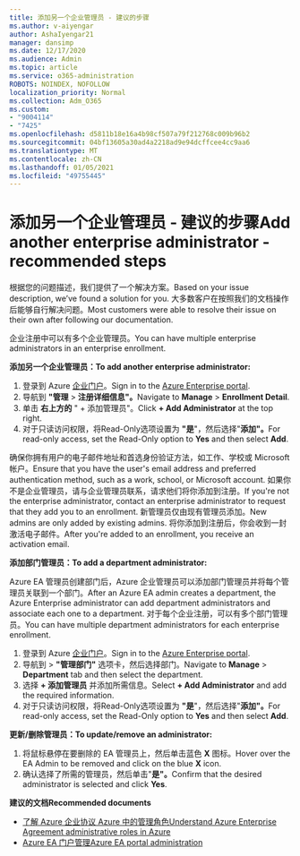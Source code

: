 ```yaml
---
title: 添加另一个企业管理员 - 建议的步骤
ms.author: v-aiyengar
author: AshaIyengar21
manager: dansimp
ms.date: 12/17/2020
ms.audience: Admin
ms.topic: article
ms.service: o365-administration
ROBOTS: NOINDEX, NOFOLLOW
localization_priority: Normal
ms.collection: Adm_O365
ms.custom:
- "9004114"
- "7425"
ms.openlocfilehash: d5811b18e16a4b98cf507a79f212768c009b96b2
ms.sourcegitcommit: 04bf13605a30ad4a2218ad9e94dcffcee4cc9aa6
ms.translationtype: MT
ms.contentlocale: zh-CN
ms.lasthandoff: 01/05/2021
ms.locfileid: "49755445"
---
```

# <a name="add-another-enterprise-administrator---recommended-steps"></a><span data-ttu-id="e641c-102">添加另一个企业管理员 - 建议的步骤</span><span class="sxs-lookup"><span data-stu-id="e641c-102">Add another enterprise administrator - recommended steps</span></span>

<span data-ttu-id="e641c-103">根据您的问题描述，我们提供了一个解决方案。</span><span class="sxs-lookup"><span data-stu-id="e641c-103">Based on your issue description, we’ve found a solution for you.</span></span> <span data-ttu-id="e641c-104">大多数客户在按照我们的文档操作后能够自行解决问题。</span><span class="sxs-lookup"><span data-stu-id="e641c-104">Most customers were able to resolve their issue on their own after following our documentation.</span></span>

<span data-ttu-id="e641c-105">企业注册中可以有多个企业管理员。</span><span class="sxs-lookup"><span data-stu-id="e641c-105">You can have multiple enterprise administrators in an enterprise enrollment.</span></span>

<span data-ttu-id="e641c-106">**添加另一个企业管理员：**</span><span class="sxs-lookup"><span data-stu-id="e641c-106">**To add another enterprise administrator:**</span></span>

1. <span data-ttu-id="e641c-107">登录到 Azure [企业门户](https://ea.azure.com/)。</span><span class="sxs-lookup"><span data-stu-id="e641c-107">Sign in to the [Azure Enterprise portal](https://ea.azure.com/).</span></span>
1. <span data-ttu-id="e641c-108">导航到 **"管理**  >  **注册详细信息"。**</span><span class="sxs-lookup"><span data-stu-id="e641c-108">Navigate to **Manage** > **Enrollment Detail**.</span></span>
1. <span data-ttu-id="e641c-109">单击 **右上方的** " + 添加管理员"。</span><span class="sxs-lookup"><span data-stu-id="e641c-109">Click **+ Add Administrator** at the top right.</span></span>
1. <span data-ttu-id="e641c-110">对于只读访问权限，将Read-Only选项设置为 **"是**"，然后选择"**添加"。**</span><span class="sxs-lookup"><span data-stu-id="e641c-110">For read-only access, set the Read-Only option to **Yes** and then select **Add**.</span></span>

<span data-ttu-id="e641c-111">确保你拥有用户的电子邮件地址和首选身份验证方法，如工作、学校或 Microsoft 帐户。</span><span class="sxs-lookup"><span data-stu-id="e641c-111">Ensure that you have the user's email address and preferred authentication method, such as a work, school, or Microsoft account.</span></span> <span data-ttu-id="e641c-112">如果你不是企业管理员，请与企业管理员联系，请求他们将你添加到注册。</span><span class="sxs-lookup"><span data-stu-id="e641c-112">If you're not the enterprise administrator, contact an enterprise administrator to request that they add you to an enrollment.</span></span> <span data-ttu-id="e641c-113">新管理员仅由现有管理员添加。</span><span class="sxs-lookup"><span data-stu-id="e641c-113">New admins are only added by existing admins.</span></span> <span data-ttu-id="e641c-114">将你添加到注册后，你会收到一封激活电子邮件。</span><span class="sxs-lookup"><span data-stu-id="e641c-114">After you're added to an enrollment, you receive an activation email.</span></span>

<span data-ttu-id="e641c-115">**添加部门管理员：**</span><span class="sxs-lookup"><span data-stu-id="e641c-115">**To add a department administrator:**</span></span>

<span data-ttu-id="e641c-116">Azure EA 管理员创建部门后，Azure 企业管理员可以添加部门管理员并将每个管理员关联到一个部门。</span><span class="sxs-lookup"><span data-stu-id="e641c-116">After an Azure EA admin creates a department, the Azure Enterprise administrator can add department administrators and associate each one to a department.</span></span> <span data-ttu-id="e641c-117">对于每个企业注册，可以有多个部门管理员。</span><span class="sxs-lookup"><span data-stu-id="e641c-117">You can have multiple department administrators for each enterprise enrollment.</span></span>

1. <span data-ttu-id="e641c-118">登录到 Azure [企业门户](https://ea.azure.com/)。</span><span class="sxs-lookup"><span data-stu-id="e641c-118">Sign in to the [Azure Enterprise portal](https://ea.azure.com/).</span></span>
1. <span data-ttu-id="e641c-119">导航到  >  **"管理部门"** 选项卡，然后选择部门。</span><span class="sxs-lookup"><span data-stu-id="e641c-119">Navigate to **Manage** > **Department** tab and then select the department.</span></span>
1. <span data-ttu-id="e641c-120">选择 **+ 添加管理员** 并添加所需信息。</span><span class="sxs-lookup"><span data-stu-id="e641c-120">Select **+ Add Administrator** and add the required information.</span></span>
1. <span data-ttu-id="e641c-121">对于只读访问权限，将Read-Only选项设置为 **"是**"，然后选择"**添加"。**</span><span class="sxs-lookup"><span data-stu-id="e641c-121">For read-only access, set the Read-Only option to **Yes** and then select **Add**.</span></span>

<span data-ttu-id="e641c-122">**更新/删除管理员：**</span><span class="sxs-lookup"><span data-stu-id="e641c-122">**To update/remove an administrator:**</span></span>

1. <span data-ttu-id="e641c-123">将鼠标悬停在要删除的 EA 管理员上，然后单击蓝色 **X** 图标。</span><span class="sxs-lookup"><span data-stu-id="e641c-123">Hover over the EA Admin to be removed and click on the blue **X** icon.</span></span>
1. <span data-ttu-id="e641c-124">确认选择了所需的管理员，然后单击"**是"。**</span><span class="sxs-lookup"><span data-stu-id="e641c-124">Confirm that the desired administrator is selected and click **Yes**.</span></span>

<span data-ttu-id="e641c-125">**建议的文档**</span><span class="sxs-lookup"><span data-stu-id="e641c-125">**Recommended documents**</span></span>

- [<span data-ttu-id="e641c-126">了解 Azure 企业协议 Azure 中的管理角色</span><span class="sxs-lookup"><span data-stu-id="e641c-126">Understand Azure Enterprise Agreement administrative roles in Azure</span></span>](https://docs.microsoft.com/azure/billing/billing-understand-ea-roles)
- [<span data-ttu-id="e641c-127">Azure EA 门户管理</span><span class="sxs-lookup"><span data-stu-id="e641c-127">Azure EA portal administration</span></span>](https://docs.microsoft.com/azure/billing/billing-ea-portal-administration)
